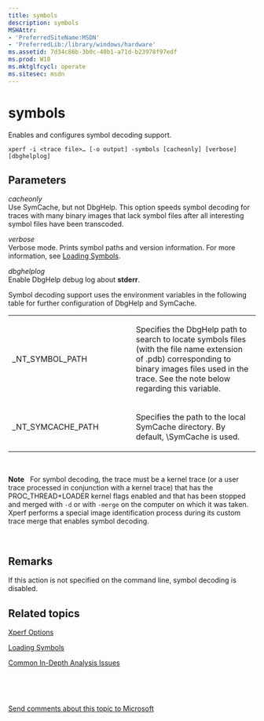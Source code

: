 ```yaml
---
title: symbols
description: symbols
MSHAttr:
- 'PreferredSiteName:MSDN'
- 'PreferredLib:/library/windows/hardware'
ms.assetid: 7d34c86b-3b0c-40b1-a71d-b23978f97edf
ms.prod: W10
ms.mktglfcycl: operate
ms.sitesec: msdn
---
```


# symbols


Enables and configures symbol decoding support.

``` syntax
xperf -i <trace file>… [-o output] -symbols [cacheonly] [verbose] [dbghelplog]
```

## Parameters


<a href="" id="cacheonly"></a>*cacheonly*  
Use SymCache, but not DbgHelp. This option speeds symbol decoding for traces with many binary images that lack symbol files after all interesting symbol files have been transcoded.

<a href="" id="verbose"></a>*verbose*  
Verbose mode. Prints symbol paths and version information. For more information, see [Loading Symbols](loading-symbols.md).

<a href="" id="dbghelplog"></a>*dbghelplog*  
Enable DbgHelp debug log about **stderr**.

Symbol decoding support uses the environment variables in the following table for further configuration of DbgHelp and SymCache.

<table>
<colgroup>
<col width="50%" />
<col width="50%" />
</colgroup>
<tbody>
<tr class="odd">
<td><p>_NT_SYMBOL_PATH</p></td>
<td><p>Specifies the DbgHelp path to search to locate symbols files (with the file name extension of .pdb) corresponding to binary images files used in the trace. See the note below regarding this variable.</p></td>
</tr>
<tr class="even">
<td><p>_NT_SYMCACHE_PATH</p></td>
<td><p>Specifies the path to the local SymCache directory. By default, \SymCache is used.</p></td>
</tr>
</tbody>
</table>

 

**Note**  
For symbol decoding, the trace must be a kernel trace (or a user trace processed in conjunction with a kernel trace) that has the PROC\_THREAD+LOADER kernel flags enabled and that has been stopped and merged with `-d` or with `-merge` on the computer on which it was taken. Xperf performs a special image identification process during its custom trace merge that enables symbol decoding.

 

## Remarks


If this action is not specified on the command line, symbol decoding is disabled.

## Related topics


[Xperf Options](xperf-options.md)

[Loading Symbols](loading-symbols.md)

[Common In-Depth Analysis Issues](../assessments/common-in-depth-analysis-issues.md)

 

 

[Send comments about this topic to Microsoft](mailto:wsddocfb@microsoft.com?subject=Documentation%20feedback%20%5Bp_wpt\hw_design%5D:%20symbols%20%20RELEASE:%20%285/3/2016%29&body=%0A%0APRIVACY%20STATEMENT%0A%0AWe%20use%20your%20feedback%20to%20improve%20the%20documentation.%20We%20don't%20use%20your%20email%20address%20for%20any%20other%20purpose,%20and%20we'll%20remove%20your%20email%20address%20from%20our%20system%20after%20the%20issue%20that%20you're%20reporting%20is%20fixed.%20While%20we're%20working%20to%20fix%20this%20issue,%20we%20might%20send%20you%20an%20email%20message%20to%20ask%20for%20more%20info.%20Later,%20we%20might%20also%20send%20you%20an%20email%20message%20to%20let%20you%20know%20that%20we've%20addressed%20your%20feedback.%0A%0AFor%20more%20info%20about%20Microsoft's%20privacy%20policy,%20see%20http://privacy.microsoft.com/default.aspx. "Send comments about this topic to Microsoft")





